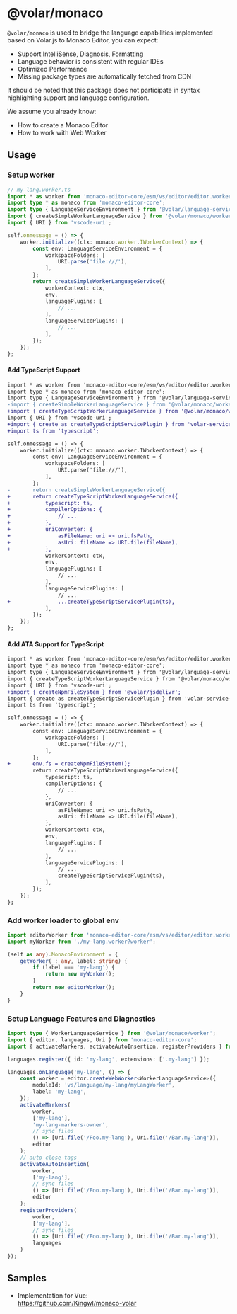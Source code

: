 # @volar/monaco

`@volar/monaco` is used to bridge the language capabilities implemented based on Volar.js to Monaco Editor, you can expect:

- Support IntelliSense, Diagnosis, Formatting
- Language behavior is consistent with regular IDEs
- Optimized Performance
- Missing package types are automatically fetched from CDN

It should be noted that this package does not participate in syntax highlighting support and language configuration.

We assume you already know:

- How to create a Monaco Editor
- How to work with Web Worker

## Usage

### Setup worker

```ts
// my-lang.worker.ts
import * as worker from 'monaco-editor-core/esm/vs/editor/editor.worker';
import type * as monaco from 'monaco-editor-core';
import type { LanguageServiceEnvironment } from '@volar/language-service';
import { createSimpleWorkerLanguageService } from '@volar/monaco/worker';
import { URI } from 'vscode-uri';

self.onmessage = () => {
	worker.initialize((ctx: monaco.worker.IWorkerContext) => {
		const env: LanguageServiceEnvironment = {
			workspaceFolders: [
				URI.parse('file:///'),
			],
		};
		return createSimpleWorkerLanguageService({
			workerContext: ctx,
			env,
			languagePlugins: [
				// ...
			],
			languageServicePlugins: [
				// ...
			],
		});
	});
};
```

#### Add TypeScript Support

```diff
import * as worker from 'monaco-editor-core/esm/vs/editor/editor.worker';
import type * as monaco from 'monaco-editor-core';
import type { LanguageServiceEnvironment } from '@volar/language-service';
-import { createSimpleWorkerLanguageService } from '@volar/monaco/worker';
+import { createTypeScriptWorkerLanguageService } from '@volar/monaco/worker';
import { URI } from 'vscode-uri';
+import { create as createTypeScriptServicePlugin } from 'volar-service-typescript';
+import ts from 'typescript';

self.onmessage = () => {
	worker.initialize((ctx: monaco.worker.IWorkerContext) => {
		const env: LanguageServiceEnvironment = {
			workspaceFolders: [
				URI.parse('file:///'),
			],
		};
-		return createSimpleWorkerLanguageService({
+		return createTypeScriptWorkerLanguageService({
+			typescript: ts,
+			compilerOptions: {
+				// ...
+			},
+			uriConverter: {
+				asFileName: uri => uri.fsPath,
+				asUri: fileName => URI.file(fileName),
+			},
			workerContext: ctx,
			env,
			languagePlugins: [
				// ...
			],
			languageServicePlugins: [
				// ...
+				...createTypeScriptServicePlugin(ts),
			],
		});
	});
};
```

#### Add ATA Support for TypeScript

```diff
import * as worker from 'monaco-editor-core/esm/vs/editor/editor.worker';
import type * as monaco from 'monaco-editor-core';
import type { LanguageServiceEnvironment } from '@volar/language-service';
import { createTypeScriptWorkerLanguageService } from '@volar/monaco/worker';
import { URI } from 'vscode-uri';
+import { createNpmFileSystem } from '@volar/jsdelivr';
import { create as createTypeScriptServicePlugin } from 'volar-service-typescript';
import ts from 'typescript';

self.onmessage = () => {
	worker.initialize((ctx: monaco.worker.IWorkerContext) => {
		const env: LanguageServiceEnvironment = {
			workspaceFolders: [
				URI.parse('file:///'),
			],
		};
+		env.fs = createNpmFileSystem();
		return createTypeScriptWorkerLanguageService({
			typescript: ts,
			compilerOptions: {
				// ...
			},
			uriConverter: {
				asFileName: uri => uri.fsPath,
				asUri: fileName => URI.file(fileName),
			},
			workerContext: ctx,
			env,
			languagePlugins: [
				// ...
			],
			languageServicePlugins: [
				// ...
				createTypeScriptServicePlugin(ts),
			],
		});
	});
};
```

### Add worker loader to global env

```ts
import editorWorker from 'monaco-editor-core/esm/vs/editor/editor.worker?worker';
import myWorker from './my-lang.worker?worker';

(self as any).MonacoEnvironment = {
	getWorker(_: any, label: string) {
		if (label === 'my-lang') {
			return new myWorker();
		}
		return new editorWorker();
	}
}
```

### Setup Language Features and Diagnostics

```ts
import type { WorkerLanguageService } from '@volar/monaco/worker';
import { editor, languages, Uri } from 'monaco-editor-core';
import { activateMarkers, activateAutoInsertion, registerProviders } from '@volar/monaco';

languages.register({ id: 'my-lang', extensions: ['.my-lang'] });

languages.onLanguage('my-lang', () => {
	const worker = editor.createWebWorker<WorkerLanguageService>({
		moduleId: 'vs/language/my-lang/myLangWorker',
		label: 'my-lang',
	});
	activateMarkers(
		worker,
		['my-lang'],
		'my-lang-markers-owner',
		// sync files
		() => [Uri.file('/Foo.my-lang'), Uri.file('/Bar.my-lang')],
		editor
	);
	// auto close tags
	activateAutoInsertion(
		worker,
		['my-lang'],
		// sync files
		() => [Uri.file('/Foo.my-lang'), Uri.file('/Bar.my-lang')],
		editor
	);
	registerProviders(
		worker,
		['my-lang'],
		// sync files
		() => [Uri.file('/Foo.my-lang'), Uri.file('/Bar.my-lang')],
		languages
	)
});
```


## Samples

- Implementation for Vue:\
  https://github.com/Kingwl/monaco-volar
